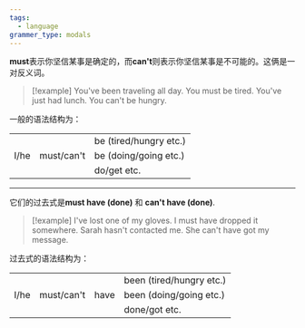 ```yaml
---
tags:
  - language
grammer_type: modals
---
```

**must**表示你坚信某事是确定的，而**can't**则表示你坚信某事是不可能的。这俩是一对反义词。

> [!example]
> You've been traveling all day. You must be tired.
> You've just had lunch. You can't be hungry.

一般的语法结构为：

|      |            |                        |
| ---- | ---------- | ---------------------- |
|      |            | be (tired/hungry etc.) |
| I/he | must/can't | be (doing/going etc.)  |
|      |            | do/get etc.            |

---

它们的过去式是**must have (done)** 和 **can't have (done)**.

> [!example]
> I've lost one of my gloves. I must have dropped it somewhere.
> Sarah hasn't contacted me. She can't have got my message.

过去式的语法结构为：

|      |            |      |                          |
| ---- | ---------- | ---- | ------------------------ |
|      |            |      | been (tired/hungry etc.) |
| I/he | must/can't | have | been (doing/going etc.)  |
|      |            |      | done/got etc.            |